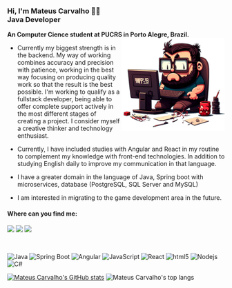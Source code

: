 ### Hi, I'm Mateus Carvalho 🐱‍👤 <br> Java Developer

<strong>An Computer Cience student at PUCRS in Porto Alegre, Brazil.</strong>
<img src="img/programmer2.png" width="240px" align="right" alt="dev-cartoon">

<p align="left">
  
- Currently my biggest strength is in the backend. My way of working combines accuracy and precision with patience, working in the best way focusing on producing quality work so that the result is the best possible. I'm working to qualify as a fullstack developer,  being able to offer complete support actively in the most different stages of creating a project. I consider myself a creative thinker and technology enthusiast.
  
- Currently, I have included studies with Angular and React in my routine to complement my knowledge with front-end technologies. In addition to studying English daily to improve my communication in that language.
  
- I have a greater domain in the language of Java, Spring boot with microservices, database (PostgreSQL, SQL Server and MySQL)

- I am interested in migrating to the game development area in the future.
</p>


#### Where can you find me: 

<p align="left">
  <a href="mailto:mateus.oak99@gmail.com" alt="Gmail">
  <img src="https://img.shields.io/badge/-Gmail-FF0000?style=flat-square&labelColor=FF0000&logo=gmail&logoColor=white" border="0" /></a>

  <a href="https://www.linkedin.com/in/mateuscarvalho99" alt="Linkedin">
  <img src="https://img.shields.io/badge/-Linkedin-0e76a8?style=flat-square&logo=Linkedin&logoColor=white" border="0" /></a>

  <a href="https://www.instagram.com/oak99x/" alt="Instagram">
  <img src="https://img.shields.io/badge/-Instagram-DF0174?style=flat-square&labelColor=DF0174&logo=instagram&logoColor=white" border="0" /></a>
</p>
  
<br>
<p align="left">
  <img alt="Java" src="https://img.shields.io/badge/-Java-d78732?style=flat-square&logo=Java&logoColor=black" />
  <img alt="Spring Boot" src="https://img.shields.io/badge/-Spring%20Boot-green?style=flat-square&logo=Spring&logoColor=white" />
  <img alt="Angular" src="https://img.shields.io/badge/-Angular-dd0031?style=flat-square&logo=angular&logoColor=white" />
  <img alt="JavaScript" src="https://img.shields.io/badge/-JavaScript-fcdc00?style=flat-square&logo=JavaScript&logoColor=white" />
  <img alt="React" src="https://img.shields.io/badge/-React-45b8d8?style=flat-square&logo=react&logoColor=white" />
  <img alt="html5" src="https://img.shields.io/badge/-HTML5-E34F26?style=flat-square&logo=html5&logoColor=white" />
  <img alt="Nodejs" src="https://img.shields.io/badge/-Nodejs-43853d?style=flat-square&logo=Node.js&logoColor=white" />
  <img alt="C#" src="https://img.shields.io/badge/-C%23-rgb(50%2C%2050%2C%20100)?style=flat-square&logo=c-sharp&logoColor=white" />
</p>


[![Mateus Carvalho's GitHub stats](https://github-readme-stats-oak.vercel.app/api?username=oak99x&show_icons=true&card_width=400&theme=midnight-purple&title_color=c760ef&icon_color=c760ef&include_all_commits=true)](https://github.com/oak99x)
![Mateus Carvalho's top langs](https://github-readme-stats-oak.vercel.app/api/top-langs/?username=oak99x&hide=makefile,batchfile,shell,basic,c,haskell,dockerfile&layout=compact&card_width=370px&langs_count=16&theme=midnight-purple&title_color=c760ef&icon_color=c760ef)
